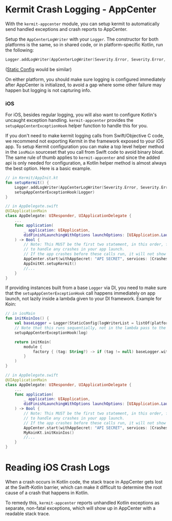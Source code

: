 # Kermit Crash Logging - AppCenter

With the `kermit-appcenter` module, you can setup kermit to automatically send handled exceptions and crash reports to AppCenter.

Setup the `AppCenterLogWriter` with your `Logger`. The constructor for both platforms is the same, so in
shared code, or in platform-specific Kotlin, run the following:

```kotlin
Logger.addLogWriter(AppCenterLogWriter(Severity.Error, Severity.Error, true))
```

([Static Config](../Kermit#local-configuration) would be similar)

On either platform, you should make sure logging is configured immediately after AppCenter is initialized, to avoid
a gap where some other failure may happen but logging is not capturing info.

### iOS

For iOS, besides regular logging, you will also want to configure Kotlin's uncaught exception handling. `kermit-appcenter`
provides the `setupAppCenterExceptionHook` helper function to handle this for you.

If you don't need to make kermit logging calls from Swift/Objective C code, we recommend not exporting Kermit in the 
framework exposed to your iOS app. To setup Kermit configuration you can make a top level helper method in the `iosMain` 
sourceset that you call from Swift code to avoid binary bloat. The same rule of thumb applies to `kermit-appcenter` and 
since the added api is only needed for configuration, a Kotlin helper method is almost always the best option. Here is a basic example.

```kotlin
// in Kermit/AppInit.kt
fun setupKermit() {
    Logger.addLogWriter(AppCenterLogWriter(Severity.Error, Severity.Error, true))
    setupAppCenterExceptionHook(Logger)
}
```

```swift
// in AppDelegate.swift
@UIApplicationMain
class AppDelegate: UIResponder, UIApplicationDelegate {
    ...
    func application(
        _ application: UIApplication, 
        didFinishLaunchingWithOptions launchOptions: [UIApplication.LaunchOptionsKey: Any]?
    ) -> Bool {
        // Note: This MUST be the first two statement, in this order, for Kermit and AppCenter
        // to handle any crashes in your app launch. 
        // If the app crashes before these calls run, it will not show up properly in the dashboard
        AppCenter.start(withAppSecret: "API SECRET", services: [Crashes.self])
        AppInitKt.setupKermit()
        //...
    }
}
```

If providing instances built from a base `Logger` via DI, you need to make sure that the `setupAppCenterExceptionHook` 
call happens immediately on app launch, not lazily inside a lambda given to your DI framework. 
Example for Koin: 
```kotlin
// in iosMain
fun initKoinIos() {
    val baseLogger = Logger(StaticConfig(logWriterList = listOf(platformLogWriter(), AppCenterLogWriter())))
    // Note that this runs sequentially, not in the lambda pass to the module function
    setupAppCenterExceptionHook(log)

    return initKoin(
        module { 
            factory { (tag: String?) -> if (tag != null) baseLogger.withTag(tag) else baseLogger }
        }
    )
}
```

```swift
// in AppDelegate.swift
@UIApplicationMain
class AppDelegate: UIResponder, UIApplicationDelegate {
    ...
    func application(
        _ application: UIApplication, 
        didFinishLaunchingWithOptions launchOptions: [UIApplication.LaunchOptionsKey: Any]?
    ) -> Bool {
        // Note: This MUST be the first two statement, in this order, for Kermit and AppCenter
        // to handle any crashes in your app launch. 
        // If the app crashes before these calls run, it will not show up properly in the dashboard
        AppCenter.start(withAppSecret: "API SECRET", services: [Crashes.self])
        MyKoinKt.initKoinIos()
        //...
    }
}
```


# Reading iOS Crash Logs
When a crash occurs in Kotlin code, the stack trace in AppCenter gets lost at the Swift-Kotlin barrier, which can make it
difficult to determine the root cause of a crash that happens in Kotlin. 


To remedy this, `kermit-appcenter` reports unhandled Kotlin exceptions as separate, non-fatal exceptions, which will show up in AppCenter with a readable stack trace.
